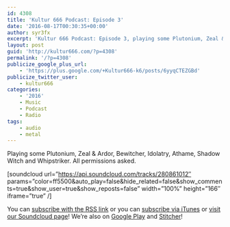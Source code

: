 ```yaml
---
id: 4308
title: 'Kultur 666 Podcast: Episode 3'
date: '2016-08-17T00:30:35+00:00'
author: syr3fx
excerpt: 'Kultur 666 Podcast: Episode 3, playing some Plutonium, Zeal &amp; Ardor, Bewitcher, Idolatry, Athame, Shadow Witch and Whipstriker.  All permissions asked.'
layout: post
guid: 'http://kultur666.com/?p=4308'
permalink: '/?p=4308'
publicize_google_plus_url:
    - 'https://plus.google.com/+Kultur666-k6/posts/6yyqCTEZGBd'
publicize_twitter_user:
    - kultur666
categories:
    - '2016'
    - Music
    - Podcast
    - Radio
tags:
    - audio
    - metal
---
```


Playing some Plutonium, Zeal &amp; Ardor, Bewitcher, Idolatry, Athame, Shadow Witch and Whipstriker. All permissions asked.

\[soundcloud url=”https://api.soundcloud.com/tracks/280861012″ params=”color=ff5500&amp;auto\_play=false&amp;hide\_related=false&amp;show\_comments=true&amp;show\_user=true&amp;show\_reposts=false” width=”100%” height=”166″ iframe=”true” /\]

You can [subscribe with the RSS link](http://feeds.soundcloud.com/users/soundcloud:users:203985226/sounds.rss) or you can [subscribe via iTunes](https://itunes.apple.com/au/podcast/kultur-666-podcast/id1140410234) or [visit our Soundcloud page](https://soundcloud.com/kultur-666)! We’re also on [Google Play](https://goo.gl/app/playmusic?ibi=com.google.PlayMusic&isi=691797987&ius=googleplaymusic&link=https://play.google.com/music/m/Iax6bcfbhy27w3wvkpxlcrkkr6i?t%3DKultur_666_Podcast) and [Stitcher](http://www.stitcher.com/s?fid=99915&refid=stpr)!